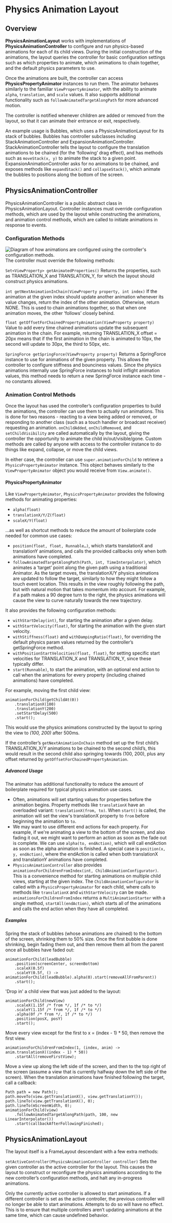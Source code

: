 # Physics Animation Layout

## Overview
**PhysicsAnimationLayout** works with implementations of **PhysicsAnimationController** to configure and run physics-based animations for each of its child views. During the initial construction of the animations, the layout queries the controller for basic configuration settings such as which properties to animate, which animations to chain together, and the default physics parameters to use.

Once the animations are built, the controller can access **PhysicsPropertyAnimator** instances to run them. The animator behaves similarly to the familiar `ViewPropertyAnimator`, with the ability to animate `alpha`, `translation`, and `scale` values. It also supports additional functionality such as `followAnimatedTargetAlongPath` for more advanced motion.

The controller is notified whenever children are added or removed from the layout, so that it can animate their entrance or exit, respectively.

An example usage is Bubbles, which uses a PhysicsAnimationLayout for its stack of bubbles. Bubbles has controller subclasses including StackAnimationController and ExpansionAnimationController. StackAnimationController tells the layout to configure the translation animations to be chained (for the ‘following’ drag effect), and has methods such as ```moveStack(x, y)``` to animate the stack to a given point. ExpansionAnimationController asks for no animations to be chained, and exposes methods like ```expandStack()``` and ```collapseStack()```, which animate the bubbles to positions along the bottom of the screen.

## PhysicsAnimationController
PhysicsAnimationController is a public abstract class in PhysicsAnimationLayout. Controller instances must override configuration methods, which are used by the layout while constructing the animations, and animation control methods, which are called to initiate animations in response to events.

### Configuration Methods
![Diagram of how animations are configured using the controller's configuration methods.](physics-animation-layout-config-methods.png)
The controller must override the following methods:

```Set<ViewProperty> getAnimatedProperties()```
Returns the properties, such as TRANSLATION_X and TRANSLATION_Y, for which the layout should construct physics animations.

```int getNextAnimationInChain(ViewProperty property, int index)```
If the animation at the given index should update another animation whenever its value changes, return the index of the other animation. Otherwise, return NONE. This is used to chain animations together, so that when one animation moves, the other ‘follows’ closely behind.

```float getOffsetForChainedPropertyAnimation(ViewProperty property)```
Value to add every time chained animations update the subsequent animation in the chain. For example, returning TRANSLATION_X offset = 20px means that if the first animation in the chain is animated to 10px, the second will update to 30px, the third to 50px, etc.

```SpringForce getSpringForce(ViewProperty property)```
Returns a SpringForce instance to use for animations of the given property. This allows the controller to configure stiffness and bounciness values. Since the physics animations internally use SpringForce instances to hold inflight animation values, this method needs to return a new SpringForce instance each time - no constants allowed.

### Animation Control Methods
Once the layout has used the controller’s configuration properties to build the animations, the controller can use them to actually run animations. This is done for two reasons - reacting to a view being added or removed, or responding to another class (such as a touch handler or broadcast receiver) requesting an animation. ```onChildAdded```, ```onChildRemoved```, and ```setChildVisibility``` are called automatically by the layout, giving the controller the opportunity to animate the child in/out/visible/gone. Custom methods are called by anyone with access to the controller instance to do things like expand, collapse, or move the child views.

In either case, the controller can use `super.animationForChild` to retrieve a `PhysicsPropertyAnimator` instance. This object behaves similarly to the `ViewPropertyAnimator` object you would receive from `View.animate()`.

#### PhysicsPropertyAnimator

Like `ViewPropertyAnimator`, `PhysicsPropertyAnimator` provides the following methods for animating properties:
- `alpha(float)`
- `translationX/Y/Z(float)`
- `scaleX/Y(float)`

...as well as shortcut methods to reduce the amount of boilerplate code needed for common use cases:
- `position(float, float, Runnable…)`, which starts translationX and translationY animations, and calls the provided callbacks only when both animations have completed.
- `followAnimatedTargetAlongPath(Path, int, TimeInterpolator)`, which animates a ‘target’ point along the given path using a traditional Animator. As the target moves, the translationX/Y physics animations are updated to follow the target, similarly to how they might follow a touch event location. This results in the view roughly following the path, but with natural motion that takes momentum into account. For example, if a path makes a 90 degree turn to the right, the physics animations will cause the view to curve naturally towards the new trajectory.

It also provides the following configuration methods:
- `withStartDelay(int)`, for starting the animation after a given delay.
- `withStartVelocity(float)`, for starting the animation with the given start velocity.
- `withStiffness(float)` and `withDampingRatio(float)`, for overriding the default physics param values returned by the controller’s getSpringForce method.
- `withPositionStartVelocities(float, float)`, for setting specific start velocities for TRANSLATION_X and TRANSLATION_Y, since these typically differ.
- `start(Runnable)`, to start the animation, with an optional end action to call when the animations for every property (including chained animations) have completed.

For example, moving the first child view:

```
animationForChild(getChildAt(0))
    .translationX(100)
    .translationY(200)
    .setStartDelay(500)
    .start();
```

This would use the physics animations constructed by the layout to spring the view to *(100, 200)* after 500ms.

If the controller’s ```getNextAnimationInChain``` method set up the first child’s TRANSLATION_X/Y animations to be chained to the second child’s, this would result in the second child also springing towards (100, 200), plus any offset returned by ```getOffsetForChainedPropertyAnimation```.

##### Advanced Usage
The animator has additional functionality to reduce the amount of boilerplate required for typical physics animation use cases.

- Often, animations will set starting values for properties before the animation begins. Property methods like `translationX` have an overloaded variant: `translationX(from, to)`. When `start()` is called, the animation will set the view's translationX property to `from` before beginning the animation to `to`.
- We may want to use different end actions for each property. For example, if we're animating a view to the bottom of the screen, and also fading it out, we might want to perform an action as soon as the fade out is complete. We can use `alpha(to, endAction)`, which will call endAction as soon as the alpha animation is finished. A special case is `position(x, y, endAction)`, where the endAction is called when both translationX and translationY animations have completed.
- `PhysicsAnimationController` also provides `animationsForChildrenFromIndex(int, ChildAnimationConfigurator)`. This is a convenience method for starting animations on multiple child views, starting at the given index. The `ChildAnimationConfigurator` is called with a `PhysicsPropertyAnimator` for each child, where calls to methods like `translationX` and `withStartVelocity` can be made. `animationsForChildrenFromIndex` returns a `MultiAnimationStarter` with a single method, `startAll(endAction)`, which starts all of the animations and calls the end action when they have all completed.

##### Examples
Spring the stack of bubbles (whose animations are chained) to the bottom of the screen, shrinking them to 50% size. Once the first bubble is done shrinking, begin fading them out, and then remove them all from the parent once all bubbles have faded out:

```
animationForChild(leadBubble)
    .position(screenCenter, screenBottom)
    .scaleX(0.5f)
    .scaleY(0.5f, () -> animationForChild(leadBubble).alpha(0).start(removeAllFromParent))
    .start();
```

'Drop in' a child view that was just added to the layout:

```
animationForChild(newView)
    .scaleX(1.15f /* from */, 1f /* to */)
    .scaleY(1.15f /* from */, 1f /* to */)
    .alpha(0f /* from */, 1f /* to */)
    .position(posX, posY)
    .start();
```

Move every view except for the first to x = (index - 1) * 50, then remove the first view.

```
animationsForChildrenFromIndex(1, (index, anim) -> anim.translationX((index - 1) * 50))
    .startAll(removeFirstView);
```

Move a view up along the left side of the screen, and then to the top right of the screen (assume a view that is currently halfway down the left side of the screen). When the translation animations have finished following the target, call a callback:

```
Path path = new Path();
path.moveTo(view.getTranslationX(), view.getTranslationY());
path.lineTo(view.getTranslationX(), 0);
path.lineTo(mScreenWidth, 0);
animationForChild(view)
    .followAnimatedTargetAlongPath(path, 100, new LinearInterpolator())
    .start(callbackAfterFollowingFinished);
```

## PhysicsAnimationLayout
The layout itself is a FrameLayout descendant with a few extra methods:

```setActiveController(PhysicsAnimationController controller)```
Sets the given controller as the active controller for the layout. This causes the layout to construct or reconfigure the physics animations according to the new controller’s configuration methods, and halt any in-progress animations.

Only the currently active controller is allowed to start animations. If a different controller is set as the active controller, the previous controller will no longer be able to start animations. Attempts to do so will have no effect. This is to ensure that multiple controllers aren’t updating animations at the same time, which can cause undefined behavior.